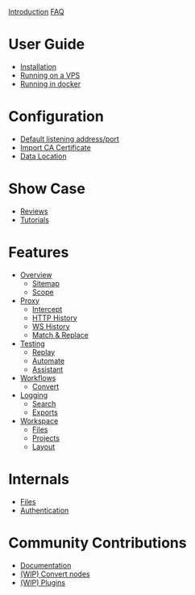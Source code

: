 [Introduction](./introduction.md)
[FAQ](./faq.md)

# User Guide

- [Installation](./user_guide/installation.md)
- [Running on a VPS](./user_guide/vps.md)
- [Running in docker](./user_guide/docker.md)

# Configuration

- [Default listening address/port](./configuration/default_listening_address.md)
- [Import CA Certificate](./configuration/import_ca_certificate.md)
- [Data Location](./configuration/data_location.md)

# Show Case

- [Reviews](./show_case/reviews.md)
- [Tutorials](./show_case/tutorials.md)

# Features

- [Overview]()
  - [Sitemap](./features/overview/sitemap.md)
  - [Scope](./features/overview/scope.md)
- [Proxy]()
  - [Intercept](./features/proxy/intercept.md)
  - [HTTP History](./features/proxy/HTTP_history.md)
  - [WS History](./features/proxy/ws_history.md)
  - [Match & Replace](./features/proxy/match_and_replace.md)
- [Testing]()
  - [Replay](./features/testing/replay.md)
  - [Automate](./features/testing/automate.md)
  - [Assistant](./features/testing/assistant.md)
- [Workflows]()
  - [Convert](./features/workflows/convert.md)
- [Logging]()
  - [Search](./features/logging/search.md)
  - [Exports](./features/logging/exports.md)
- [Workspace]()
  - [Files](./features/workspace/files.md)
  - [Projects](./features/workspace/projects.md)
  - [Layout](./features/workspace/layout.md)

# Internals

- [Files](./internals/files.md)
- [Authentication](./internals/authentication.md)

# Community Contributions

- [Documentation](./contributions/documentation.md)
- [(WIP) Convert nodes](./contributions/convert_nodes.md)
- [(WIP) Plugins](./contributions/plugins.md)
